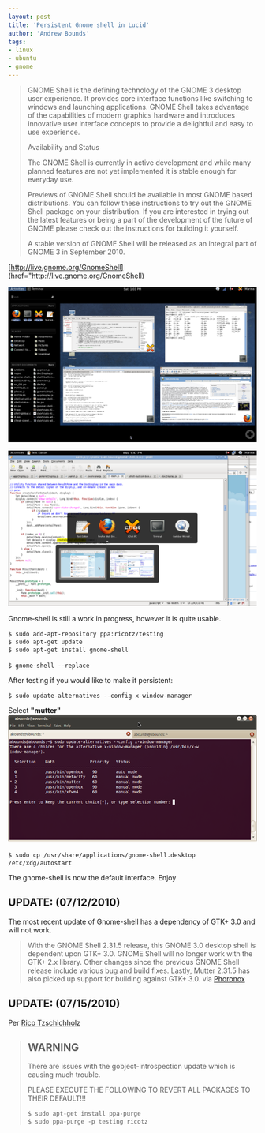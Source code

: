 ```yaml
---
layout: post
title: 'Persistent Gnome shell in Lucid'
author: 'Andrew Bounds'
tags:
- linux
- ubuntu
- gnome
---
```


> GNOME Shell is the defining technology of the GNOME 3 desktop user experience. It provides core interface functions like switching to windows and launching applications. GNOME Shell takes advantage of the capabilities of modern graphics hardware and introduces innovative user interface concepts to provide a delightful and easy to use experience.
>
> Availability and Status
>
> The GNOME Shell is currently in active development and while many planned features are not yet implemented it is stable enough for everyday use.
>
> Previews of GNOME Shell should be available in most GNOME based distributions. You can follow these instructions to try out the GNOME Shell package on your distribution. If you are interested in trying out the latest features or being a part of the development of the future of GNOME please check out the instructions for building it yourself.
>
> A stable version of GNOME Shell will be released as an integral part of GNOME 3 in September 2010.

[http://live.gnome.org/GnomeShell](href="http://live.gnome.org/GnomeShell)

![gnomeshell](/assets/img/gnomeshell.png)

![gnomeshell-tab](/assets/img/gnomeshell-tab.png)

Gnome-shell is still a work in progress, however it is quite usable.

```shell
$ sudo add-apt-repository ppa:ricotz/testing
$ sudo apt-get update
$ sudo apt-get install gnome-shell

$ gnome-shell --replace
```

After testing if you would like to make it persistent:

```shell
$ sudo update-alternatives --config x-window-manager
```

Select **"mutter"**
![gnomeshell-term](/assets/img/gnomeshell-term.png)

```shell
$ sudo cp /usr/share/applications/gnome-shell.desktop /etc/xdg/autostart
```

The gnome-shell is now the default interface. Enjoy

## UPDATE: (07/12/2010)

The most recent update of Gnome-shell has a dependency of GTK+ 3.0 and will not work.

> With the GNOME Shell 2.31.5 release, this GNOME 3.0 desktop shell is dependent upon GTK+ 3.0. GNOME Shell will no longer work with the GTK+ 2.x library. Other changes since the previous GNOME Shell release include various bug and build fixes. Lastly, Mutter 2.31.5 has also picked up support for building against GTK+ 3.0.
via <a href="http://www.phoronix.com/scan.php?page=news_item&amp;px=ODQwOA">Phoronox</a>

## UPDATE: (07/15/2010)

Per <a href="https://launchpad.net/~ricotz/+archive/testing">Rico Tzschichholz</a>

> ## WARNING
>
> There are issues with the gobject-introspection update which is causing much trouble.
>
> PLEASE EXECUTE THE FOLLOWING TO REVERT ALL PACKAGES TO THEIR DEFAULT!!!
>
> ```shell
> $ sudo apt-get install ppa-purge
> $ sudo ppa-purge -p testing ricotz
> ```
